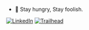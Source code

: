 <!--
**bubbali/bubbali** is a ✨ _special_ ✨ repository because its `README.md` (this file) appears on your GitHub profile.

Here are some ideas to get you started:

- 🔭 I’m currently working on ...
- 🌱 I’m currently learning ...
- 👯 I’m looking to collaborate on ...
- 🤔 I’m looking for help with ...
- 💬 Ask me about ...
- 📫 How to reach me: ...
- 😄 Pronouns: ...
- ⚡ Fun fact: ...
-->
- 🔭 Stay hungry, Stay foolish.

[![LinkedIn](https://img.shields.io/badge/my-LinkedIn-blue)](https://www.linkedin.com/in/bubba-li-562862b3/)
[![Trailhead](https://trailblazer.me/resource/1572998571000/tds/assets/images/dotme.svg)](https://trailblazer.me/id/bubbali)
